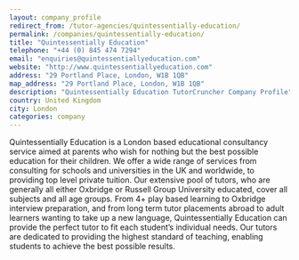 ```yaml
---
layout: company_profile
redirect_from: /tutor-agencies/quintessentially-education/
permalink: /companies/quintessentially-education/
title: "Quintessentially Education"
telephone: "+44 (0) 845 474 7294"
email: "enquiries@quintessentiallyeducation.com"
website: "http://www.quintessentiallyeducation.com"
address: "29 Portland Place, London, W1B 1QB"
map_address: "29 Portland Place, London, W1B 1QB"
description: "Quintessentially Education TutorCruncher Company Profile"
country: United Kingdom
city: London
categories: company
---
```

Quintessentially Education is a London based educational consultancy service aimed at parents who wish for nothing but the best possible education for their children. We offer a wide range of services from consulting for schools and universities in the UK and worldwide, to providing top level private tuition. Our extensive pool of tutors, who are generally all either Oxbridge or Russell Group University educated, cover all subjects and all age groups. From 4+ play based learning to Oxbridge interview preparation, and from long term tutor placements abroad to adult learners wanting to take up a new language, Quintessentially Education can provide the perfect tutor to fit each student’s individual needs. Our tutors are dedicated to providing the highest standard of teaching, enabling students to achieve the best possible results.
